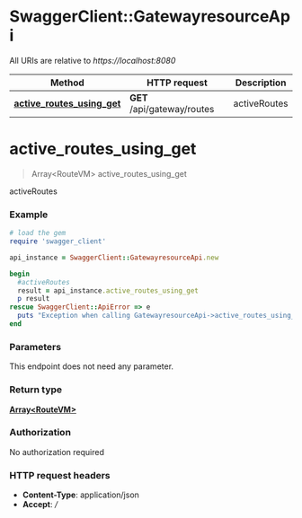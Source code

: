 # SwaggerClient::GatewayresourceApi

All URIs are relative to *https://localhost:8080*

Method | HTTP request | Description
------------- | ------------- | -------------
[**active_routes_using_get**](GatewayresourceApi.md#active_routes_using_get) | **GET** /api/gateway/routes | activeRoutes


# **active_routes_using_get**
> Array&lt;RouteVM&gt; active_routes_using_get

activeRoutes

### Example
```ruby
# load the gem
require 'swagger_client'

api_instance = SwaggerClient::GatewayresourceApi.new

begin
  #activeRoutes
  result = api_instance.active_routes_using_get
  p result
rescue SwaggerClient::ApiError => e
  puts "Exception when calling GatewayresourceApi->active_routes_using_get: #{e}"
end
```

### Parameters
This endpoint does not need any parameter.

### Return type

[**Array&lt;RouteVM&gt;**](RouteVM.md)

### Authorization

No authorization required

### HTTP request headers

 - **Content-Type**: application/json
 - **Accept**: */*



